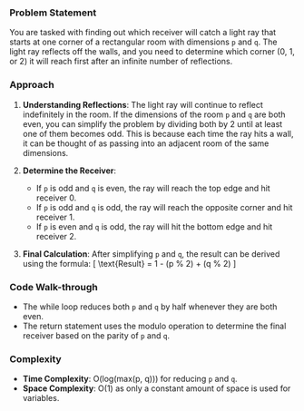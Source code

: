 ### Problem Statement
You are tasked with finding out which receiver will catch a light ray that starts at one corner of a rectangular room with dimensions `p` and `q`. The light ray reflects off the walls, and you need to determine which corner (0, 1, or 2) it will reach first after an infinite number of reflections.

### Approach
1. **Understanding Reflections**: The light ray will continue to reflect indefinitely in the room. If the dimensions of the room `p` and `q` are both even, you can simplify the problem by dividing both by 2 until at least one of them becomes odd. This is because each time the ray hits a wall, it can be thought of as passing into an adjacent room of the same dimensions.

2. **Determine the Receiver**:
   - If `p` is odd and `q` is even, the ray will reach the top edge and hit receiver 0.
   - If `p` is odd and `q` is odd, the ray will reach the opposite corner and hit receiver 1.
   - If `p` is even and `q` is odd, the ray will hit the bottom edge and hit receiver 2.

3. **Final Calculation**: After simplifying `p` and `q`, the result can be derived using the formula:
   \[
   \text{Result} = 1 - (p \% 2) + (q \% 2)
   \]

### Code Walk-through
- The while loop reduces both `p` and `q` by half whenever they are both even.
- The return statement uses the modulo operation to determine the final receiver based on the parity of `p` and `q`.

### Complexity
- **Time Complexity**: O(log(max(p, q))) for reducing `p` and `q`.
- **Space Complexity**: O(1) as only a constant amount of space is used for variables.
